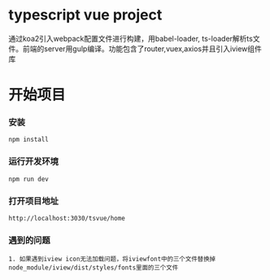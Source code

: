 # typescript vue project

通过koa2引入webpack配置文件进行构建，用babel-loader, ts-loader解析ts文件。前端的server用gulp编译。功能包含了router,vuex,axios并且引入iview组件库

# 开始项目

### 安装
```shell
npm install
```

### 运行开发环境
```shell
npm run dev
```

### 打开项目地址
```
http://localhost:3030/tsvue/home
```

### 遇到的问题
```
1. 如果遇到iview icon无法加载问题，将iviewfont中的三个文件替换掉node_module/iview/dist/styles/fonts里面的三个文件

